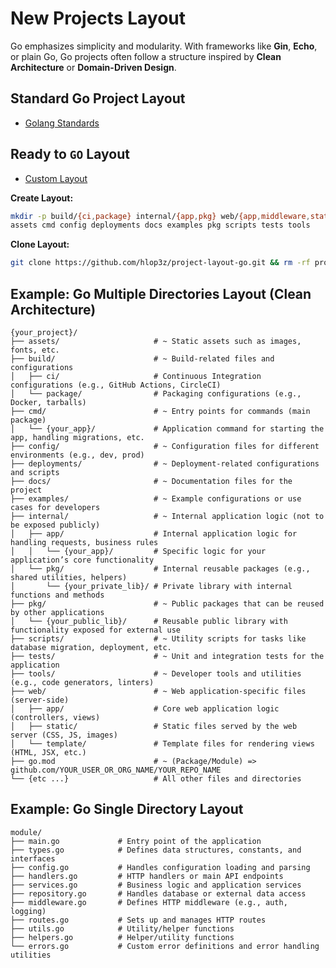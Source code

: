 # New Projects Layout

Go emphasizes simplicity and modularity. With frameworks like **Gin**, **Echo**, or plain Go, Go projects often follow a structure inspired by **Clean Architecture** or **Domain-Driven Design**.

## Standard Go Project Layout

- [Golang Standards](https://github.com/golang-standards/project-layout/)

## Ready to `GO` Layout

- [Custom Layout](https://github.com/hlop3z/project-layout-go)

**Create Layout:**

```bash
mkdir -p build/{ci,package} internal/{app,pkg} web/{app,middleware,static,template} \
assets cmd config deployments docs examples pkg scripts tests tools
```

**Clone Layout:**

```bash
git clone https://github.com/hlop3z/project-layout-go.git && rm -rf project-layout-go/.git
```

## Example: Go Multiple Directories Layout (Clean Architecture)

```plaintext
{your_project}/
├── assets/                     # ~ Static assets such as images, fonts, etc.
├── build/                      # ~ Build-related files and configurations
│   ├── ci/                     # Continuous Integration configurations (e.g., GitHub Actions, CircleCI)
│   └── package/                # Packaging configurations (e.g., Docker, tarballs)
├── cmd/                        # ~ Entry points for commands (main package)
│   └── {your_app}/             # Application command for starting the app, handling migrations, etc.
├── config/                     # ~ Configuration files for different environments (e.g., dev, prod)
├── deployments/                # ~ Deployment-related configurations and scripts
├── docs/                       # ~ Documentation files for the project
├── examples/                   # ~ Example configurations or use cases for developers
├── internal/                   # ~ Internal application logic (not to be exposed publicly)
│   ├── app/                    # Internal application logic for handling requests, business rules
│   │   └── {your_app}/         # Specific logic for your application’s core functionality
│   └── pkg/                    # Internal reusable packages (e.g., shared utilities, helpers)
│       └── {your_private_lib}/ # Private library with internal functions and methods
├── pkg/                        # ~ Public packages that can be reused by other applications
│   └── {your_public_lib}/      # Reusable public library with functionality exposed for external use
├── scripts/                    # ~ Utility scripts for tasks like database migration, deployment, etc.
├── tests/                      # ~ Unit and integration tests for the application
├── tools/                      # ~ Developer tools and utilities (e.g., code generators, linters)
├── web/                        # ~ Web application-specific files (server-side)
│   ├── app/                    # Core web application logic (controllers, views)
│   ├── static/                 # Static files served by the web server (CSS, JS, images)
│   └── template/               # Template files for rendering views (HTML, JSX, etc.)
├── go.mod                      # ~ (Package/Module) => github.com/YOUR_USER_OR_ORG_NAME/YOUR_REPO_NAME
└── {etc ...}                   # All other files and directories
```

## Example: Go Single Directory Layout

```plaintext
module/
├── main.go             # Entry point of the application
├── types.go            # Defines data structures, constants, and interfaces
├── config.go           # Handles configuration loading and parsing
├── handlers.go         # HTTP handlers or main API endpoints
├── services.go         # Business logic and application services
├── repository.go       # Handles database or external data access
├── middleware.go       # Defines HTTP middleware (e.g., auth, logging)
├── routes.go           # Sets up and manages HTTP routes
├── utils.go            # Utility/helper functions
├── helpers.go          # Helper/utility functions
└── errors.go           # Custom error definitions and error handling utilities
```
